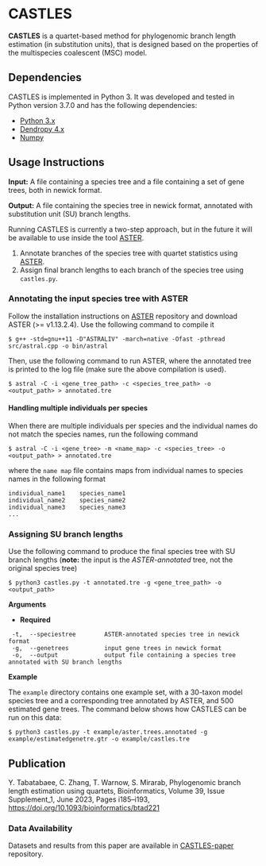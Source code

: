 # CASTLES

**CASTLES** is a quartet-based method for phylogenomic branch length estimation (in substitution units), that is designed based on the properties of the multispecies coalescent (MSC) model.

## Dependencies
CASTLES is implemented in Python 3. It was developed and tested in Python version 3.7.0 and has the following dependencies:
- [Python 3.x](https://www.python.org)
- [Dendropy 4.x](https://dendropy.org/index.html)
- [Numpy](https://numpy.org)

## Usage Instructions

**Input:** A file containing a species tree and a file containing a set of gene trees, both in newick format.

**Output:** A file containing the species tree in newick format, annotated with substitution unit (SU) branch lengths.

Running CASTLES is currently a two-step approach, but in the future it will be available to use inside the tool [ASTER](https://github.com/chaoszhang/ASTER). 
1) Annotate branches of the species tree with quartet statistics using [ASTER](https://github.com/chaoszhang/ASTER).
2) Assign final branch lengths to each branch of the species tree using `castles.py`.

### Annotating the input species tree with ASTER
Follow the installation instructions on [ASTER](https://github.com/chaoszhang/ASTER) repository and download ASTER (>= v1.13.2.4). Use the following command to compile it
```
$ g++ -std=gnu++11 -D"ASTRALIV" -march=native -Ofast -pthread src/astral.cpp -o bin/astral
```
Then, use the following command to run ASTER, where the annotated tree is printed to the log file (make sure the above compilation is used).
```
$ astral -C -i <gene_tree_path> -c <species_tree_path> -o <output_path> > annotated.tre
```
#### Handling multiple individuals per species
When there are multiple individuals per species and the individual names do not match the species names, run the following command
```
$ astral -C -i <gene_tree> -m <name_map> -c <species_tree> -o <output_path> > annotated.tre
```
where the `name map` file contains maps from individual names to species names in the following format
```
individual_name1    species_name1
individual_name2    species_name2
individual_name3    species_name3
...
```
### Assigning SU branch lengths
Use the following command to produce the final species tree with SU branch lengths (**note:** the input is the *ASTER-annotated* tree, not the original species tree)
```
$ python3 castles.py -t annotated.tre -g <gene_tree_path> -o <output_path>
```
**Arguments**
- **Required**
```
 -t,  --speciestree        ASTER-annotated species tree in newick format
 -g,  --genetrees          input gene trees in newick format
 -o,  --output             output file containing a species tree annotated with SU branch lengths
```


**Example**

The `example` directory contains one example set, with a 30-taxon model species tree and a corresponding tree annotated by ASTER, and 500 estimated gene trees. The command below shows how CASTLES can be run on this data:
```
$ python3 castles.py -t example/aster.trees.annotated -g example/estimatedgenetre.gtr -o example/castles.tre
```

## Publication
Y. Tabatabaee, C. Zhang, T. Warnow, S. Mirarab, Phylogenomic branch length estimation using quartets, Bioinformatics, Volume 39, Issue Supplement_1, June 2023, Pages i185–i193, https://doi.org/10.1093/bioinformatics/btad221
### Data Availability
Datasets and results from this paper are available in [CASTLES-paper](https://github.com/ytabatabaee/CASTLES-paper/tree/main) repository.
